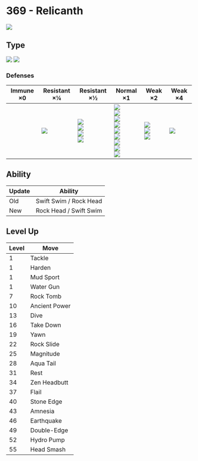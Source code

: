 # 369 - Relicanth
![][369]

## Type

![][water]  ![][rock]

### Defenses

Immune ×0 | Resistant ×¼  | Resistant ×½                                                 | Normal ×1                                                                                                                             | Weak ×2                                             | Weak ×4        | 
---       | ---           | ---                                                          | ---                                                                                                                                   | ---                                                 | ---            | 
          | ![][fire]<br> | ![][normal]<br> ![][flying]<br> ![][poison]<br> ![][ice]<br> | ![][rock]<br> ![][bug]<br> ![][ghost]<br> ![][steel]<br> ![][water]<br> ![][psychic]<br> ![][dragon]<br> ![][dark]<br> ![][fairy]<br> | ![][fighting]<br> ![][ground]<br> ![][electric]<br> | ![][grass]<br> | 

## Ability

Update | Ability                | 
---    | ---                    | 
Old    | Swift Swim / Rock Head | 
New    | Rock Head / Swift Swim | 

## Level Up

Level | Move          | 
---   | ---           | 
1     | Tackle        | 
1     | Harden        | 
1     | Mud Sport     | 
1     | Water Gun     | 
7     | Rock Tomb     | 
10    | Ancient Power | 
13    | Dive          | 
16    | Take Down     | 
19    | Yawn          | 
22    | Rock Slide    | 
25    | Magnitude     | 
28    | Aqua Tail     | 
31    | Rest          | 
34    | Zen Headbutt  | 
37    | Flail         | 
40    | Stone Edge    | 
43    | Amnesia       | 
46    | Earthquake    | 
49    | Double-Edge   | 
52    | Hydro Pump    | 
55    | Head Smash    | 

[369]: ../img/pokemon/369.png
[normal]: ../img/types/normal.png
[fire]: ../img/types/fire.png
[fighting]: ../img/types/fighting.png
[water]: ../img/types/water.png
[flying]: ../img/types/flying.png
[grass]: ../img/types/grass.png
[poison]: ../img/types/poison.png
[electric]: ../img/types/electric.png
[ground]: ../img/types/ground.png
[psychic]: ../img/types/psychic.png
[rock]: ../img/types/rock.png
[ice]: ../img/types/ice.png
[bug]: ../img/types/bug.png
[dragon]: ../img/types/dragon.png
[ghost]: ../img/types/ghost.png
[dark]: ../img/types/dark.png
[steel]: ../img/types/steel.png
[fairy]: ../img/types/fairy.png
